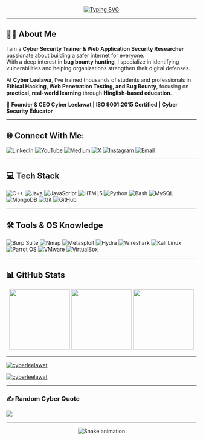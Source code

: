 <div align="center">
  <a href="https://git.io/typing-svg">
    <img src="https://readme-typing-svg.demolab.com?font=Share+Tech+Mono&size=42&pause=1000&color=0CF2FF&center=true&vCenter=true&width=700&height=60&lines=Hi!+I'm+Virendra+Kumar+Leelawat;Cyber+Security+Trainer+%7C+Bug+Bounty+Hunter;Founder+%26+CEO+Cyber+Leelawat" alt="Typing SVG" />
  </a>
</div>

---

## 👨‍💻 About Me

I am a **Cyber Security Trainer & Web Application Security Researcher** passionate about building a safer internet for everyone.  
With a deep interest in **bug bounty hunting**, I specialize in identifying vulnerabilities and helping organizations strengthen their digital defenses.  

At **Cyber Leelawa**, I’ve trained thousands of students and professionals in **Ethical Hacking, Web Penetration Testing, and Bug Bounty**, focusing on **practical, real-world learning** through **Hinglish-based education**.  

💼 **Founder & CEO Cyber Leelawat | ISO 9001:2015 Certified | Cyber Security Educator**

---

## 🌐 Connect With Me:
[![LinkedIn](https://img.shields.io/badge/LinkedIn-%230077B5.svg?style=for-the-badge&logo=linkedin&logoColor=white)](https://linkedin.com/in/virendra-kumar-cyber-leelawat/) 
[![YouTube](https://img.shields.io/badge/YouTube-%23FF0000.svg?style=for-the-badge&logo=YouTube&logoColor=white)](https://youtube.com/@cyberleelawat)
[![Medium](https://img.shields.io/badge/Medium-12100E.svg?style=for-the-badge&logo=medium&logoColor=white)](https://medium.com/@cyberleelawat)
[![X](https://img.shields.io/badge/X-000000.svg?style=for-the-badge&logo=X&logoColor=white)](https://x.com/cyberleelawat)
[![Instagram](https://img.shields.io/badge/Instagram-%23E4405F.svg?style=for-the-badge&logo=instagram&logoColor=white)](https://instagram.com/cyber_leelawat)
[![Email](https://img.shields.io/badge/Email-D14836.svg?style=for-the-badge&logo=gmail&logoColor=white)](mailto:cyberleelawat@gmail.com)

---

## 💻 Tech Stack
![C++](https://img.shields.io/badge/C++-00599C.svg?style=for-the-badge&logo=c%2B%2B&logoColor=white)
![Java](https://img.shields.io/badge/Java-ED8B00.svg?style=for-the-badge&logo=openjdk&logoColor=white)
![JavaScript](https://img.shields.io/badge/JavaScript-323330.svg?style=for-the-badge&logo=javascript&logoColor=F7DF1E)
![HTML5](https://img.shields.io/badge/HTML5-E34F26.svg?style=for-the-badge&logo=html5&logoColor=white)
![Python](https://img.shields.io/badge/Python-3776AB.svg?style=for-the-badge&logo=python&logoColor=white)
![Bash](https://img.shields.io/badge/Bash-121011.svg?style=for-the-badge&logo=gnu-bash&logoColor=white)
![MySQL](https://img.shields.io/badge/MySQL-4479A1.svg?style=for-the-badge&logo=mysql&logoColor=white)
![MongoDB](https://img.shields.io/badge/MongoDB-4ea94b.svg?style=for-the-badge&logo=mongodb&logoColor=white)
![Git](https://img.shields.io/badge/Git-F05033.svg?style=for-the-badge&logo=git&logoColor=white)
![GitHub](https://img.shields.io/badge/GitHub-121011.svg?style=for-the-badge&logo=github&logoColor=white)

---

## 🛠 Tools & OS Knowledge
![Burp Suite](https://img.shields.io/badge/Burp%20Suite-FF6F00.svg?style=for-the-badge&logo=burp-suite&logoColor=white)
![Nmap](https://img.shields.io/badge/Nmap-4682B4.svg?style=for-the-badge&logo=nmap&logoColor=white)
![Metasploit](https://img.shields.io/badge/Metasploit-000000.svg?style=for-the-badge&logo=metasploit&logoColor=white)
![Hydra](https://img.shields.io/badge/Hydra-2E8B57.svg?style=for-the-badge&logo=gnometerminal&logoColor=white)
![Wireshark](https://img.shields.io/badge/Wireshark-1679A7.svg?style=for-the-badge&logo=wireshark&logoColor=white)
![Kali Linux](https://img.shields.io/badge/Kali%20Linux-557C94.svg?style=for-the-badge&logo=kalilinux&logoColor=white)
![Parrot OS](https://img.shields.io/badge/Parrot%20OS-00FF00.svg?style=for-the-badge&logo=linux&logoColor=black)
![VMware](https://img.shields.io/badge/VMware-607078.svg?style=for-the-badge&logo=vmware&logoColor=white)
![VirtualBox](https://img.shields.io/badge/VirtualBox-183A61.svg?style=for-the-badge&logo=virtualbox&logoColor=white)

---

## 📊 GitHub Stats
<div align="center">
<img height="160em" src="https://github-profile-summary-cards.vercel.app/api/cards/profile-details?username=cyberleelawat&theme=github_dark" />
<img height="160em" src="https://github-readme-streak-stats.herokuapp.com/?user=cyberleelawat&theme=github-dark-blue" />
<img height="160em" src="https://github-readme-stats.vercel.app/api?username=cyberleelawat&show_icons=true&theme=github_dark&hide_border=false" />
</div>

---
<p align="left"> <a href="https://github.com/ryo-ma/github-profile-trophy"><img src="https://github-profile-trophy.vercel.app/?username=cyberleelawat" alt="cyberleelawat" /></a> </p>
<p align="left"> <a href="https://twitter.com/cyberleelawat" target="blank"><img src="https://img.shields.io/twitter/follow/cyberleelawat?logo=twitter&style=for-the-badge" alt="cyberleelawat" /></a> </p>

---

### ✍️ Random Cyber Quote
![](https://quotes-github-readme.vercel.app/api?type=horizontal&theme=tokyonight)

---

<div align="center">
  <img src="https://profile-readme-generator.com/assets/snake.svg" alt="Snake animation" />
</div>

